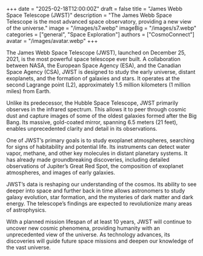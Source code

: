 +++
date = "2025-02-18T12:00:00Z"
draft = false
title = "James Webb Space Telescope (JWST)"
description = "The James Webb Space Telescope is the most advanced space observatory, providing a new view of the universe."
image = "/images/s7.webp"
imageBig = "/images/s7.webp"
categories = ["general", "Space Exploration"]
authors = ["CosmoConnect"]
avatar = "/images/avatar.webp"
+++

The James Webb Space Telescope (JWST), launched on December 25, 2021, is the most powerful space telescope ever built. A collaboration between NASA, the European Space Agency (ESA), and the Canadian Space Agency (CSA), JWST is designed to study the early universe, distant exoplanets, and the formation of galaxies and stars. It operates at the second Lagrange point (L2), approximately 1.5 million kilometers (1 million miles) from Earth.

Unlike its predecessor, the Hubble Space Telescope, JWST primarily observes in the infrared spectrum. This allows it to peer through cosmic dust and capture images of some of the oldest galaxies formed after the Big Bang. Its massive, gold-coated mirror, spanning 6.5 meters (21 feet), enables unprecedented clarity and detail in its observations.

One of JWST’s primary goals is to study exoplanet atmospheres, searching for signs of habitability and potential life. Its instruments can detect water vapor, methane, and other key molecules in distant planetary systems. It has already made groundbreaking discoveries, including detailed observations of Jupiter’s Great Red Spot, the composition of exoplanet atmospheres, and images of early galaxies.

JWST’s data is reshaping our understanding of the cosmos. Its ability to see deeper into space and further back in time allows astronomers to study galaxy evolution, star formation, and the mysteries of dark matter and dark energy. The telescope’s findings are expected to revolutionize many areas of astrophysics.

With a planned mission lifespan of at least 10 years, JWST will continue to uncover new cosmic phenomena, providing humanity with an unprecedented view of the universe. As technology advances, its discoveries will guide future space missions and deepen our knowledge of the vast universe.
